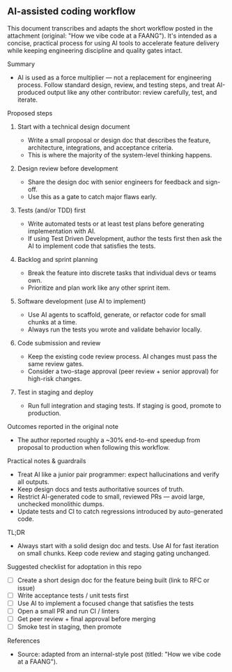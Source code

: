 ## AI-assisted coding workflow

This document transcribes and adapts the short workflow posted in the attachment (original: "How we vibe code at a FAANG"). It's intended as a concise, practical process for using AI tools to accelerate feature delivery while keeping engineering discipline and quality gates intact.

Summary
- AI is used as a force multiplier — not a replacement for engineering process. Follow standard design, review, and testing steps, and treat AI-produced output like any other contributor: review carefully, test, and iterate.

Proposed steps
1. Start with a technical design document
   - Write a small proposal or design doc that describes the feature, architecture, integrations, and acceptance criteria.
   - This is where the majority of the system-level thinking happens.

2. Design review before development
   - Share the design doc with senior engineers for feedback and sign-off.
   - Use this as a gate to catch major flaws early.

3. Tests (and/or TDD) first
   - Write automated tests or at least test plans before generating implementation with AI.
   - If using Test Driven Development, author the tests first then ask the AI to implement code that satisfies the tests.

4. Backlog and sprint planning
   - Break the feature into discrete tasks that individual devs or teams own.
   - Prioritize and plan work like any other sprint item.

5. Software development (use AI to implement)
   - Use AI agents to scaffold, generate, or refactor code for small chunks at a time.
   - Always run the tests you wrote and validate behavior locally.

6. Code submission and review
   - Keep the existing code review process. AI changes must pass the same review gates.
   - Consider a two-stage approval (peer review + senior approval) for high-risk changes.

7. Test in staging and deploy
   - Run full integration and staging tests. If staging is good, promote to production.

Outcomes reported in the original note
- The author reported roughly a ~30% end-to-end speedup from proposal to production when following this workflow.

Practical notes & guardrails
- Treat AI like a junior pair programmer: expect hallucinations and verify all outputs.
- Keep design docs and tests authoritative sources of truth.
- Restrict AI-generated code to small, reviewed PRs — avoid large, unchecked monolithic dumps.
- Update tests and CI to catch regressions introduced by auto-generated code.

TL;DR
- Always start with a solid design doc and tests. Use AI for fast iteration on small chunks. Keep code review and staging gating unchanged.

Suggested checklist for adoptation in this repo
- [ ] Create a short design doc for the feature being built (link to RFC or issue)
- [ ] Write acceptance tests / unit tests first
- [ ] Use AI to implement a focused change that satisfies the tests
- [ ] Open a small PR and run CI / linters
- [ ] Get peer review + final approval before merging
- [ ] Smoke test in staging, then promote

References
- Source: adapted from an internal-style post (titled: "How we vibe code at a FAANG").
